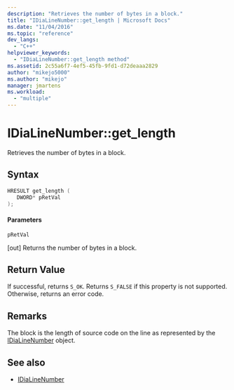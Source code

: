 ```yaml
---
description: "Retrieves the number of bytes in a block."
title: "IDiaLineNumber::get_length | Microsoft Docs"
ms.date: "11/04/2016"
ms.topic: "reference"
dev_langs:
  - "C++"
helpviewer_keywords:
  - "IDiaLineNumber::get_length method"
ms.assetid: 2c55a6f7-4ef5-45fb-9fd1-d72deaaa2829
author: "mikejo5000"
ms.author: "mikejo"
manager: jmartens
ms.workload:
  - "multiple"
---
```

# IDiaLineNumber::get_length
Retrieves the number of bytes in a block.

## Syntax

```C++
HRESULT get_length ( 
   DWORD* pRetVal
);
```

#### Parameters
 `pRetVal`

[out] Returns the number of bytes in a block.

## Return Value
 If successful, returns `S_OK`. Returns `S_FALSE` if this property is not supported. Otherwise, returns an error code.

## Remarks
 The block is the length of source code on the line as represented by the [IDiaLineNumber](../../debugger/debug-interface-access/idialinenumber.md) object.

## See also
- [IDiaLineNumber](../../debugger/debug-interface-access/idialinenumber.md)
